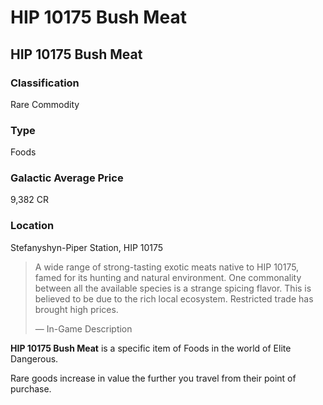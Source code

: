 # HIP 10175 Bush Meat
## HIP 10175 Bush Meat

### Classification

Rare Commodity

### Type

Foods

### Galactic Average Price

9,382 CR

### Location

Stefanyshyn-Piper Station, HIP 10175

> 
> 
> A wide range of strong-tasting exotic meats native to HIP 10175, famed for its hunting and natural environment. One commonality between all the available species is a strange spicing flavor. This is believed to be due to the rich local ecosystem. Restricted trade has brought high prices.
> 
> 
> — In-Game Description
> 

**HIP 10175 Bush Meat** is a specific item of Foods in the world of Elite Dangerous.

Rare goods increase in value the further you travel from their point of purchase.